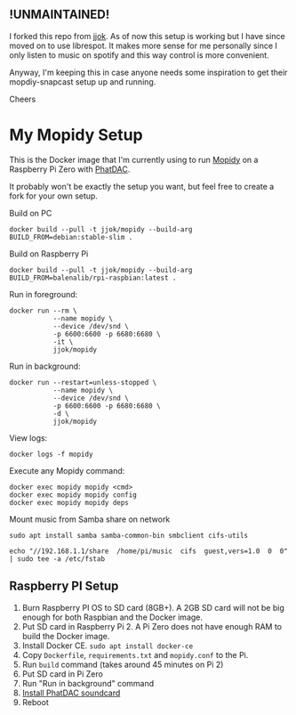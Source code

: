 ## !UNMAINTAINED!

I forked this repo from [jjok](https://github.com/jjok/my-mopidy-setup). As of now this setup is working but I have since moved on to use librespot. It makes more sense for me personally since I only listen to music on spotify and this way control is more convenient.

Anyway, I'm keeping this in case anyone needs some inspiration to get their mopdiy-snapcast setup up and running.

Cheers


My Mopidy Setup
===============

This is the Docker image that I'm currently using to run [Mopidy](https://www.mopidy.com/) on a Raspberry Pi Zero with
[PhatDAC](https://shop.pimoroni.com/products/phat-dac).

It probably won't be exactly the setup you want, but feel free to create a fork for your own setup.

Build on PC

    docker build --pull -t jjok/mopidy --build-arg BUILD_FROM=debian:stable-slim .

Build on Raspberry Pi

    docker build --pull -t jjok/mopidy --build-arg BUILD_FROM=balenalib/rpi-raspbian:latest .

Run in foreground:

    docker run --rm \
               --name mopidy \
               --device /dev/snd \
               -p 6600:6600 -p 6680:6680 \
               -it \
               jjok/mopidy

Run in background:

    docker run --restart=unless-stopped \
               --name mopidy \
               --device /dev/snd \
               -p 6600:6600 -p 6680:6680 \
               -d \
               jjok/mopidy

View logs:

    docker logs -f mopidy

Execute any Mopidy command:

    docker exec mopidy mopidy <cmd>
    docker exec mopidy mopidy config
    docker exec mopidy mopidy deps


Mount music from Samba share on network

    sudo apt install samba samba-common-bin smbclient cifs-utils

    echo "//192.168.1.1/share  /home/pi/music  cifs  guest,vers=1.0  0  0" | sudo tee -a /etc/fstab

Raspberry PI Setup
------------------

1. Burn Raspberry PI OS to SD card (8GB+).
   A 2GB SD card will not be big enough for both Raspbian and the Docker image.
2. Put SD card in Raspberry Pi 2.
   A Pi Zero does not have enough RAM to build the Docker image.
3. Install Docker CE. `sudo apt install docker-ce`
4. Copy `Dockerfile`, `requirements.txt` and `mopidy.conf` to the Pi.
5. Run `build` command (takes around 45 minutes on Pi 2)
6. Put SD card in Pi Zero
7. Run "Run in background" command
8. [Install PhatDAC soundcard](https://learn.pimoroni.com/tutorial/phat/raspberry-pi-phat-dac-install)
9. Reboot
